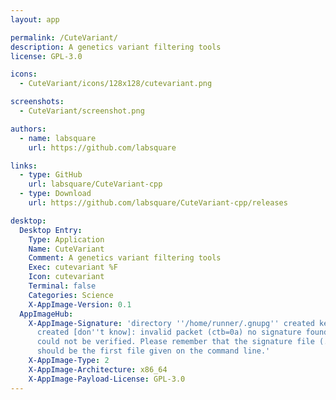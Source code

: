 ```yaml
---
layout: app

permalink: /CuteVariant/
description: A genetics variant filtering tools
license: GPL-3.0

icons:
  - CuteVariant/icons/128x128/cutevariant.png

screenshots:
  - CuteVariant/screenshot.png

authors:
  - name: labsquare
    url: https://github.com/labsquare

links:
  - type: GitHub
    url: labsquare/CuteVariant-cpp
  - type: Download
    url: https://github.com/labsquare/CuteVariant-cpp/releases

desktop:
  Desktop Entry:
    Type: Application
    Name: CuteVariant
    Comment: A genetics variant filtering tools
    Exec: cutevariant %F
    Icon: cutevariant
    Terminal: false
    Categories: Science
    X-AppImage-Version: 0.1
  AppImageHub:
    X-AppImage-Signature: 'directory ''/home/runner/.gnupg'' created keybox ''/home/runner/.gnupg/pubring.kbx''
      created [don''t know]: invalid packet (ctb=0a) no signature found the signature
      could not be verified. Please remember that the signature file (.sig or .asc)
      should be the first file given on the command line.'
    X-AppImage-Type: 2
    X-AppImage-Architecture: x86_64
    X-AppImage-Payload-License: GPL-3.0
---
```

